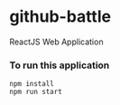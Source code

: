 # github-battle

ReactJS Web Application

### To run this application

```
npm install
npm run start
```
